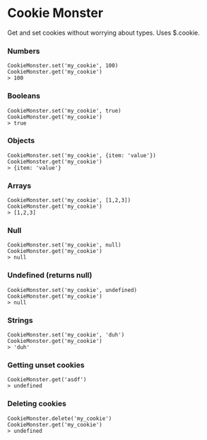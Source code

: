 # Cookie Monster
Get and set cookies without worrying about types.
Uses $.cookie.

### Numbers
    CookieMonster.set('my_cookie', 100)
    CookieMonster.get('my_cookie')
    > 100

### Booleans
    CookieMonster.set('my_cookie', true)
    CookieMonster.get('my_cookie')
    > true

### Objects
    CookieMonster.set('my_cookie', {item: 'value'})
    CookieMonster.get('my_cookie')
    > {item: 'value'}
    
### Arrays
    CookieMonster.set('my_cookie', [1,2,3])
    CookieMonster.get('my_cookie')
    > [1,2,3]
    
### Null
    CookieMonster.set('my_cookie', null)
    CookieMonster.get('my_cookie')
    > null
    
### Undefined (returns null)
    CookieMonster.set('my_cookie', undefined)
    CookieMonster.get('my_cookie')
    > null
    
### Strings
    CookieMonster.set('my_cookie', 'duh')
    CookieMonster.get('my_cookie')
    > 'duh'
    
### Getting unset cookies
    CookieMonster.get('asdf')
    > undefined
    
### Deleting cookies
    CookieMonster.delete('my_cookie')
    CookieMonster.get('my_cookie')
    > undefined
